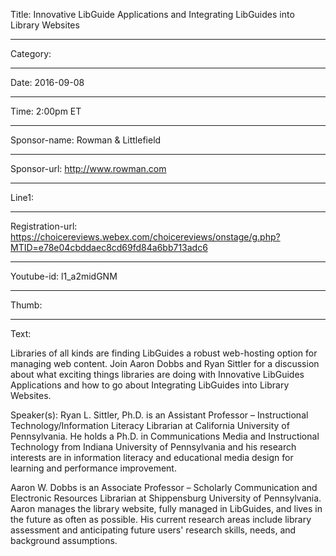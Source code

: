 Title: Innovative LibGuide Applications and Integrating LibGuides into Library Websites

----

Category: 

----

Date: 2016-09-08

----

Time: 2:00pm ET

----

Sponsor-name: Rowman & Littlefield

----

Sponsor-url: http://www.rowman.com

----

Line1: 

----

Registration-url: https://choicereviews.webex.com/choicereviews/onstage/g.php?MTID=e78e04cbddaec8cd69fd84a6bb713adc6

----

Youtube-id: l1_a2midGNM

----

Thumb: 

----

Text: 

Libraries of all kinds are finding LibGuides a robust web-hosting option for managing web content. Join Aaron Dobbs and Ryan Sittler for a discussion about what exciting things libraries are doing with Innovative LibGuides Applications and how to go about Integrating LibGuides into Library Websites. 

Speaker(s):
Ryan L. Sittler, Ph.D. is an Assistant Professor – Instructional Technology/Information Literacy Librarian at California University of Pennsylvania. He holds a Ph.D. in Communications Media and Instructional Technology from Indiana University of Pennsylvania and his research interests are in information literacy and educational media design for learning and performance improvement.

Aaron W. Dobbs is an Associate Professor – Scholarly Communication and Electronic Resources Librarian at Shippensburg University of Pennsylvania. Aaron manages the library website, fully managed in LibGuides, and lives in the future as often as possible. His current research areas include library assessment and anticipating future users' research skills, needs, and background assumptions.